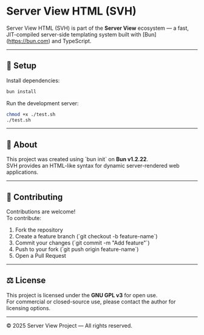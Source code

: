 # Server View HTML (SVH)

Server View HTML (SVH) is part of the **Server View** ecosystem — a fast, JIT-compiled server-side templating system built with \[Bun\](https://bun.com) and TypeScript.

---

## 🧩 Setup

Install dependencies:

```bash
bun install
```

Run the development server:

```bash
chmod +x ./test.sh
./test.sh
```

---

## 🧠 About

This project was created using \`bun init\` on **Bun v1.2.22**.  
SVH provides an HTML-like syntax for dynamic server-rendered web applications.

---

## 🤝 Contributing

Contributions are welcome!  
To contribute:
1. Fork the repository  
2. Create a feature branch (\`git checkout -b feature-name\`)  
3. Commit your changes (\`git commit -m "Add feature"\`)  
4. Push to your fork (\`git push origin feature-name\`)  
5. Open a Pull Request  

---

## ⚖️ License

This project is licensed under the **GNU GPL v3** for open use.  
For commercial or closed-source use, please contact the author for licensing options.

---

© 2025 Server View Project — All rights reserved.
